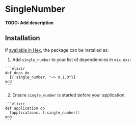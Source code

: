 # SingleNumber

**TODO: Add description**

## Installation

If [available in Hex](https://hex.pm/docs/publish), the package can be installed as:

  1. Add `single_number` to your list of dependencies in `mix.exs`:

    ```elixir
    def deps do
      [{:single_number, "~> 0.1.0"}]
    end
    ```

  2. Ensure `single_number` is started before your application:

    ```elixir
    def application do
      [applications: [:single_number]]
    end
    ```


